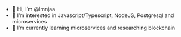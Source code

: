 - 👋 Hi, I’m @lmnjaa
- 👀 I’m interested in Javascript/Typescript, NodeJS, Postgresql and microservices
- 🌱 I’m currently learning microservices and researching blockchain
